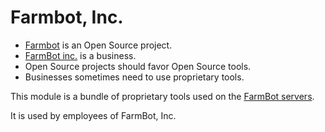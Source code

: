 # Farmbot, Inc.

 * [Farmbot](http://farmbot.org/) is an Open Source project.
 * [FarmBot inc.](https://farmbot.io/) is a business.
 * Open Source projects should favor Open Source tools.
 * Businesses sometimes need to use proprietary tools.

This module is a bundle of proprietary tools used on the [FarmBot servers](https://my.farmbot.io).

It is used by employees of FarmBot, Inc.
